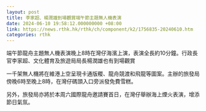 ```yaml
---
layout: post
title: 李家超、楊潤雄到場觀賞端午節主題無人機表演
date: 2024-06-10 19:58:12.000000000 +08:00
link: https://news.rthk.hk/rthk/ch/component/k2/1756835-20240610.htm
categories: rthk
---
```


端午節龍舟主題無人機表演晚上8時在灣仔海濱上演，表演全長約10分鐘。行政長官李家超、文化體育及旅遊局局長楊潤雄也有到場觀賞

一千架無人機將在維港上空呈現卡通版糉、龍舟競渡和飛龍等圖案。主辦的旅發局傍晚6時至晚上8時，在灣仔碼頭入口旁派發免費雪糕。

另外，旅發局亦將於本周六國際龍舟邀請賽首日，在灣仔舉辦海上煙火表演，增添節日氣氛。
